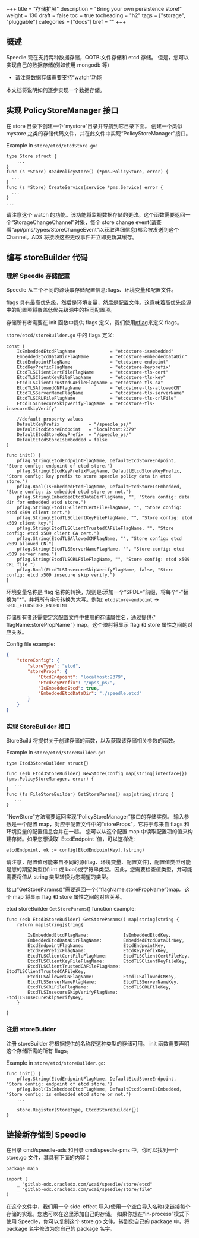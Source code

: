 +++
title = "存储扩展"
description = "Bring your own persistence store!"
weight = 130
draft = false
toc = true
tocheading = "h2"
tags = ["storage", "pluggable"]
categories = ["docs"]
bref = ""
+++

## 概述

Speedle 现在支持两种数据存储，OOTB:文件存储和 etcd 存储。
但是，您可以实现自己的数据存储(例如使用 mongodb 等)

- 请注意数据存储需要支持“watch”功能

本文档将说明如何逐步实现一个数据存储。

## 实现 PolicyStoreManager 接口

在 store 目录下创建一个“mystore”目录并导航到它目录下面。
创建一个类似 mystore 之类的存储代码文件，并在此文件中实现“PolicyStoreManager”接口。

Example in `store/etcd/etcdStore.go`:

```golang
type Store struct {
    ...
}
func (s *Store) ReadPolicyStore() (*pms.PolicyStore, error) {
  ...
}
func (s *Store) CreateService(service *pms.Service) error {
  ...
}
...
```

请注意这个 watch 的功能。该功能将监视数据存储的更改。这个函数需要返回一个“StorageChangeChannel”对象，每个 store change event(请查看“api/pms/types/StoreChangeEvent”以获取详细信息)都会被发送到这个 Channel。ADS 将接收这些更改事件并立即更新其缓存。

## 编写 storeBuilder 代码

### 理解 Speedle 存储配置

Speedle 从三个不同的源读取存储配置信息:flags、环境变量和配置文件。

flags 具有最高优先级，然后是环境变量，然后是配置文件。这意味着高优先级源中的配置项将覆盖低优先级源中的相同配置项。

存储所有者需要在 init 函数中提供 flags 定义，我们使用[pflag](https://github.com/spf13/pflag)来定义 flags。

`store/etcd/storeBuilder.go` 中的 flags 定义:

```golang
const (
    IsEmbeddedEtcdFlagName             = "etcdstore-isembedded"
    EmbeddedEtcdDataDirFlagName        = "etcdstore-embeddedDataDir"
    EtcdEndpointFlagName               = "etcdstore-endpoint"
    EtcdKeyPrefixFlagName              = "etcdstore-keyprefix"
    EtcdTLSClientCertFileFlagName      = "etcdstore-tls-cert"
    EtcdTLSClientKeyFileFlagName       = "etcdstore-tls-key"
    EtcdTLSClientTrustedCAFileFlagName = "etcdstore-tls-ca"
    EtcdTLSAllowedCNFlagName           = "etcdstore-tls-allowedCN"
    EtcdTLSServerNameFlagName          = "etcdstore-tls-serverName"
    EtcdTLSCRLFileFlagName             = "etcdstore-tls-crlFile"
    EtcdTLSInsecureSkipVerifyFlagName  = "etcdstore-tls-insecureSkipVerify"

    //default property values
    DefaultKeyPrefix           = "/speedle_ps/"
    DefaultEtcdStoreEndpoint   = "localhost:2379"
    DefaultEtcdStoreKeyPrefix  = "/speedle_ps/"
    DefaultEtcdStoreIsEmbedded = false
)

func init() {
    pflag.String(EtcdEndpointFlagName, DefaultEtcdStoreEndpoint, "Store config: endpoint of etcd store.")
    pflag.String(EtcdKeyPrefixFlagName, DefaultEtcdStoreKeyPrefix, "Store config: key prefix to store speedle policy data in etcd store.")
    pflag.Bool(IsEmbeddedEtcdFlagName, DefaultEtcdStoreIsEmbedded, "Store config: is embedded etcd store or not.")
    pflag.String(EmbeddedEtcdDataDirFlagName, "", "Store config: data dir for embedded etcd store.")
    pflag.String(EtcdTLSClientCertFileFlagName, "", "Store config: etcd x509 client cert.")
    pflag.String(EtcdTLSClientKeyFileFlagName, "", "Store config: etcd x509 client key.")
    pflag.String(EtcdTLSClientTrustedCAFileFlagName, "", "Store config: etcd x509 client CA cert.")
    pflag.String(EtcdTLSAllowedCNFlagName, "", "Store config: etcd x509 allowed CN.")
    pflag.String(EtcdTLSServerNameFlagName, "", "Store config: etcd x509 server name.")
    pflag.String(EtcdTLSCRLFileFlagName, "", "Store config: etcd x509 CRL file.")
    pflag.Bool(EtcdTLSInsecureSkipVerifyFlagName, false, "Store config: etcd x509 insecure skip verify.")
}
```

环境变量名称是 flag 名称的转换，规则是:添加一个“SPDL*”前缀，将每个“-”替换为“*”，并将所有字母转换为大写。例如:
`etcdstore-endpoint` -> `SPDL_ETCDSTORE_ENDPOINT`

存储所有者还需要定义配置文件中使用的存储属性名，通过提供{' flagName:storePropName '} map。这个映射将显示 flag 和 store 属性之间的对应关系。

Config file example:

```json
{
	"storeConfig": {
		"storeType": "etcd",
		"storeProps": {
			"EtcdEndpoint": "localhost:2379",
			"EtcdKeyPrefix": "/opss_ps/",
			"IsEmbeddedEtcd": true,
			"EmbeddedEtcdDataDir": "./speedle.etcd"
		}
	}
}
```

### 实现 StoreBuilder 接口

StoreBuild 将提供关于创建存储的函数，以及获取该存储相关参数的函数。

Example in `store/etcd/storeBuilder.go`:

```golang
type Etcd3StoreBuilder struct{}

func (esb Etcd3StoreBuilder) NewStore(config map[string]interface{}) (pms.PolicyStoreManager, error) {
   ...
}
func (fs FileStoreBuilder) GetStoreParams() map[string]string {
   ...
}
```

“NewStore”方法需要返回实现“PolicyStoreManager”接口的存储实例。
输入参数是一个配置 map，对应于配置文件中的“storeProps”，它将于与来自 flags 和环境变量的配置信息合并在一起。
您可以从这个配置 map 中读取配置项的值来构建存储。如果您想读取' EtcdEndpoint '值，可以这样做:

```
etcdEndpoint, ok := config[EtcdEndpointKey].(string)
```

请注意，配置值可能来自不同的源(flag、环境变量、配置文件)，配置值类型可能是您的期望类型(如 int 或 bool)或字符串类型。因此，您需要检查值类型，并可能需要将值从 string 类型转换为您期望的类型。

接口“GetStoreParams()”需要返回一个{“flagName:storePropName”}map。这个 map 将显示 flag 和 store 属性之间的对应关系。

etcd storeBuilder `GetStoreParams`() function example:

```golang
func (esb Etcd3StoreBuilder) GetStoreParams() map[string]string {
    return map[string]string{

        IsEmbeddedEtcdFlagName:             IsEmbeddedEtcdKey,
        EmbeddedEtcdDataDirFlagName:        EmbeddedEtcdDataDirKey,
        EtcdEndpointFlagName:               EtcdEndpointKey,
        EtcdKeyPrefixFlagName:              EtcdKeyPrefixKey,
        EtcdTLSClientCertFileFlagName:      EtcdTLSClientCertFileKey,
        EtcdTLSClientKeyFileFlagName:       EtcdTLSClientKeyFileKey,
        EtcdTLSClientTrustedCAFileFlagName: EtcdTLSClientTrustedCAFileKey,
        EtcdTLSAllowedCNFlagName:           EtcdTLSAllowedCNKey,
        EtcdTLSServerNameFlagName:          EtcdTLSServerNameKey,
        EtcdTLSCRLFileFlagName:             EtcdTLSCRLFileKey,
        EtcdTLSInsecureSkipVerifyFlagName:  EtcdTLSInsecureSkipVerifyKey,
    }

}
```

### 注册 storeBuilder

注册 storeBuilder 将根据提供的名称使这种类型的存储可用。
init 函数需要声明这个存储所需的所有 flags。

Example in `store/etcd/storeBuilder.go`:

```golang
func init() {
    pflag.String(EtcdEndpointFlagName, DefaultEtcdStoreEndpoint, "Store config: endpoint of etcd store.")
    pflag.Bool(IsEmbeddedEtcdFlagName, DefaultEtcdStoreIsEmbedded, "Store config: is embedded etcd store or not.")
    ...

    store.Register(StoreType, Etcd3StoreBuilder{})
}
```

## 链接新存储到 Speedle

在目录 cmd/speedle-ads 和目录 cmd/speedle-pms 中，你可以找到一个 store.go 文件，其具有下面的内容：

```golang
package main

import (
    _ "gitlab-odx.oracledx.com/wcai/speedle/store/etcd"
    _ "gitlab-odx.oracledx.com/wcai/speedle/store/file"
)
```

在这个文件中，我们用一个 side-effect 导入(使用一个空白导入名称)来链接每个存储的实现。您也可以在这里添加自己的存储。
如果你想在“in-process”模式下使用 Speedle，你可以复制这个 store.go 文件。转到您自己的 package 中，将 package 名字修改为您自己的 package 名字。
